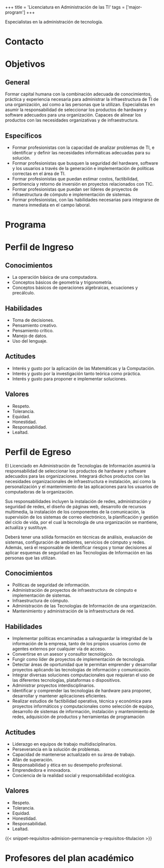 +++
title = 'Licenciatura en Administración de las TI'
tags = ['major-program']
+++

Especialistas en la administración de tecnología.

<!--more-->

# Contacto

# Objetivos

## General

Formar capital humana con la combinación adecuada de conocimientos, práctica y experiencia necesaria para administrar la infraestructura de TI de una organización, así como a las personas que la utilizan. Especialistas en asumir la responsabilidad de seleccionar los productos de hardware y software adecuados para una organización. Capaces de alinear los productos con las necesidades organizativas y de infraestructura.

## Específicos

- Formar profesionistas con la capacidad de analizar problemas de TI, e identificar y definir las necesidades informáticas adecuadas para su solución.
- Formar profesionistas que busquen la seguridad del hardware, software y los usuarios a través de la generación e implementación de políticas correctas en el área de TI.
- Formar profesionistas que puedan estimar costos, factibilidad, pertinencia y retorno de inversión en proyectos relacionados con TIC.
- Formar profesionistas que puedan ser líderes de proyectos de infraestructura de cómputo e implementación de sistemas.
- Formar profesionistas, con las habilidades necesarias para integrarse de manera inmediata en el campo laboral.

# Programa

# Perfil de Ingreso

## Conocimientos

- La operación básica de una computadora.
- Conceptos básicos de geometría y trigonometría.
- Conceptos básicos de operaciones algebraicas, ecuaciones y precálculo.

## Habilidades

- Toma de decisiones.
- Pensamiento creativo.
- Pensamiento crítico.
- Manejo de datos.
- Uso del lenguaje.

## Actitudes

- Interés y gusto por la aplicación de las Matemáticas y la Computación.
- Interés y gusto por la investigación tanto teórica como práctica.
- Interés y gusto para proponer e implementar soluciones.

## Valores

- Respeto.
- Tolerancia.
- Equidad.
- Honestidad.
- Responsabilidad.
- Lealtad.

# Perfil de Egreso

El Licenciado en Administración de Tecnologías de Información asumirá la responsabilidad de seleccionar los productos de hardware y software adecuados para las organizaciones. Integrará dichos productos con las necesidades organizacionales de infraestructura e instalación, así como la personalización y el mantenimiento de las aplicaciones para los usuarios de computadoras de la organización.

Sus responsabilidades incluyen la instalación de redes, administración y seguridad de redes, el diseño de páginas web, desarrollo de recursos multimedia, la instalación de los componentes de la comunicación, la supervisión de los sistemas de correo electrónico, la planificación y gestión del ciclo de vida, por el cual la tecnología de una organización se mantiene, actualiza y sustituye.

Deberá tener una sólida formación en técnicas de análisis, evaluación de sistemas, configuración de ambientes, servicios de cómputo y redes. Además, será el responsable de identificar riesgos y tomar decisiones al aplicar esquemas de seguridad en las Tecnologías de Información en las personas que las utilizan. 

## Conocimientos

- Políticas de seguridad de información.
- Administración de proyectos de infraestructura de cómputo e implementación de sistemas.
- Infraestructura de cómputo.
- Administración de las Tecnologías de Información de una organización.
- Mantenimiento y administración de la infraestructura de red.

## Habilidades

- Implementar políticas encaminadas a salvaguardar la integridad de la información de la empresa, tanto de los propios usuarios como de agentes externos por cualquier vía de acceso.
- Convertirse en un asesor y consultor tecnológico.
- Fungir como líder de proyectos de implementación de tecnología.
- Detectar áreas de oportunidad que le permitan emprender y desarrollar proyectos aplicando las tecnologías de información y comunicación.
- Integrar diversas soluciones computacionales que requieran el uso de las diferentes tecnologías, plataformas o dispositivos.
- Administrar proyectos interdisciplinarios.
- Identificar y comprender las tecnologías de hardware para proponer, desarrollar y mantener aplicaciones eficientes.
- Realizar estudios de factibilidad operativa, técnica y económica para proyectos informáticos y computacionales como selección de equipo, desarrollo de sistemas de información, instalación y mantenimiento de redes, adquisición de productos y herramientas de programación

## Actitudes

- Liderazgo en equipos de trabajo multidisciplinarios.
- Perseverancia en la solución de problemas.
- Capacidad de mantenerse actualizado en su área de trabajo.
- Afán de superación.
- Responsabilidad y ética en su desempeño profesional.
- Emprendedora e innovadora.
- Conciencia de la realidad social y responsabilidad ecológica.

## Valores

- Respeto.
- Tolerancia.
- Equidad.
- Honestidad.
- Responsabilidad.
- Lealtad.

{{< snippet-requisitos-admision-permanencia-y-requisitos-titulacion >}}

# Profesores del plan académico
